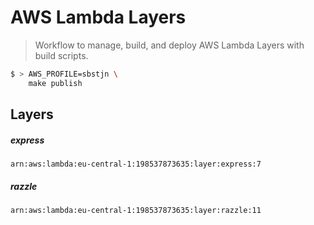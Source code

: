 # AWS Lambda Layers

> Workflow to manage, build, and deploy AWS Lambda Layers with build scripts.

```bash
$ > AWS_PROFILE=sbstjn \
    make publish
```

## Layers

##### express
`arn:aws:lambda:eu-central-1:198537873635:layer:express:7`
##### razzle
`arn:aws:lambda:eu-central-1:198537873635:layer:razzle:11`
